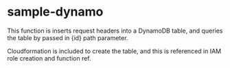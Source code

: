 # sample-dynamo
This function is inserts request headers into a DynamoDB table, and queries the table by passed in {id} path parameter.

Cloudformation is included to create the table, and this is referenced in IAM role creation and function ref.
